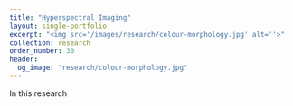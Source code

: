 ```yaml
---
title: "Hyperspectral Imaging"
layout: single-portfolio
excerpt: "<img src='/images/research/colour-morphology.jpg' alt=''>"
collection: research
order_number: 30
header: 
  og_image: "research/colour-morphology.jpg"
---
```


In this research